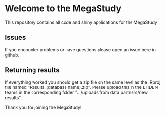 # Welcome to the MegaStudy

This repository contains all code and shiny applications for the MegaStudy

## Issues

If you encounter problems or have questions please open an issue here in github.

## Returning results

If everything worked you should get a zip file on the same level as the .Rproj file named "Results_(database name).zip".
Please upload this in the EHDEN teams in the corresponding folder ".../uploads from data partners/new results".

Thank you for joining the MegaStudy!